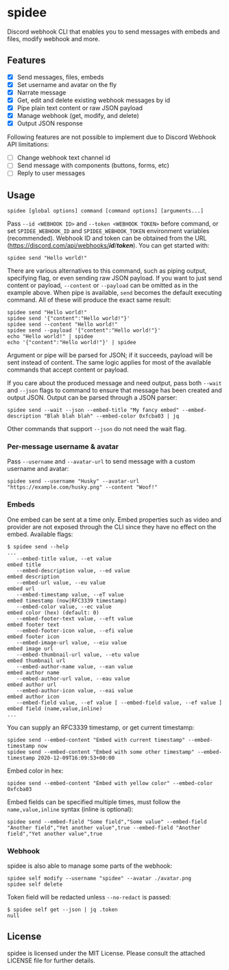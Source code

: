 # spidee

Discord webhook CLI that enables you to send messages with embeds and files, modify webhook and more.

## Features

- [x] Send messages, files, embeds
- [x] Set username and avatar on the fly
- [x] Narrate message
- [x] Get, edit and delete existing webhook messages by id
- [x] Pipe plain text content or raw JSON payload
- [x] Manage webhook (get, modify, and delete)
- [x] Output JSON response

Following features are not possible to implement due to Discord Webhook API limitations:

- [ ] Change webhook text channel id
- [ ] Send message with components (buttons, forms, etc)
- [ ] Reply to user messages

## Usage

`spidee [global options] command [command options] [arguments...]`

Pass `--id <WEBHOOK ID>` and `--token <WEBHOOK TOKEN>` before command, or set `SPIDEE_WEBHOOK_ID` and `SPIDEE_WEBHOOK_TOKEN` environment variables (recommended). Webhook ID and token can be obtained from the URL (<https://discord.com/api/webhooks/>***id***/***token***). You can get started with:

```shell
spidee send "Hello world!"
```

There are various alternatives to this command, such as piping output, specifying flag, or even sending raw JSON payload. If you want to just send content or payload, `--content` or `--payload` can be omitted as in the example above. When pipe is available, `send` becomes the default executing command. All of these will produce the exact same result:

```shell
spidee send "Hello world!"
spidee send '{"content":"Hello world!"}'
spidee send --content "Hello world!"
spidee send --payload '{"content":"Hello world!"}'
echo "Hello world!" | spidee
echo '{"content":"Hello world!"}' | spidee
```

Argument or pipe will be parsed for JSON; if it succeeds, payload will be sent instead of content. The same logic applies for most of the available commands that accept content or payload.

If you care about the produced message and need output, pass both `--wait` and `--json` flags to command to ensure that message has been created and output JSON. Output can be parsed through a JSON parser:

```shell
spidee send --wait --json --embed-title "My fancy embed" --embed-description "Blah blah blah" --embed-color 0xfcba03 | jq
```

Other commands that support `--json` do not need the wait flag.

### Per-message username & avatar

Pass `--username` and `--avatar-url` to send message with a custom username and avatar:

```shell
spidee send --username "Husky" --avatar-url "https://example.com/husky.png" --content "Woof!"
```

### Embeds

One embed can be sent at a time only. Embed properties such as video and provider are not exposed through the CLI since they have no effect on the embed. Available flags:

```shell
$ spidee send --help
...
   --embed-title value, --et value                                      embed title
   --embed-description value, --ed value                                embed description
   --embed-url value, --eu value                                        embed url
   --embed-timestamp value, --eT value                                  embed timestamp (now|RFC3339 timestamp)
   --embed-color value, --ec value                                      embed color (hex) (default: 0)
   --embed-footer-text value, --eft value                               embed footer text
   --embed-footer-icon value, --efi value                               embed footer icon
   --embed-image-url value, --eiu value                                 embed image url
   --embed-thumbnail-url value, --etu value                             embed thumbnail url
   --embed-author-name value, --ean value                               embed author name
   --embed-author-url value, --eau value                                embed author url
   --embed-author-icon value, --eai value                               embed author icon
   --embed-field value, --ef value [ --embed-field value, --ef value ]  embed field (name,value,inline)
...
```

You can supply an RFC3339 timestamp, or get current timestamp:

```shell
spidee send --embed-content "Embed with current timestamp" --embed-timestamp now
spidee send --embed-content "Embed with some other timestamp" --embed-timestamp 2020-12-09T16:09:53+00:00
```

Embed color in hex:

```shell
spidee send --embed-content "Embed with yellow color" --embed-color 0xfcba03
```

Embed fields can be specified multiple times, must follow the `name,value,inline` syntax (inline is optional):

```shell
spidee send --embed-field "Some field","Some value" --embed-field "Another field","Yet another value",true --embed-field "Another field","Yet another value",true
```

### Webhook

spidee is also able to manage some parts of the webhook:

```shell
spidee self modify --username "spidee" --avatar ./avatar.png
spidee self delete
```

Token field will be redacted unless `--no-redact` is passed:

```shell
$ spidee self get --json | jq .token
null
```

## License

spidee is licensed under the MIT License. Please consult the attached LICENSE file for further details.
